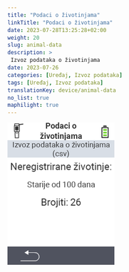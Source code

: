 ```yaml
---
title: "Podaci o životinjama"
linkTitle: "Podaci o životinjama"
date: 2023-07-28T13:25:28+02:00
weight: 20
slug: animal-data
description: >
 Izvoz podataka o životinjama
date: 2023-07-26
categories: [Uređaj, Izvoz podataka]
tags: [Uređaj, Izvoz podataka]
translationKey: device/animal-data
no_list: true
maphilight: true
---
```

<img src="animal-data.png" alt="VitalControl Upravljanje podacima" title="Upravljanje podacima" usemap="#workmap" class="maphilight" />

<map name="workmap">
  <area shape="rect" coords="2,40,238,80" alt="Izvoz podataka o životinjama (csv)" title="Izvoz podataka o životinjama&#10;Klik mišem: otvori dokumentaciju" href="/hr/docs/data-export/usb-drive/">

  <area shape="rect" coords="2,80,238,200" alt="Odjava životinja" title="Odredite dob od koje životinje treba odjaviti&#10;Klik mišem: otvori dokumentaciju" href="/hr/docs/device/data-management/animal-data/unregister-animal/">

  <area shape="rect" coords="2,282,120,319" alt="Natrag" title="Sve informacije i upute za izvoz podataka o životinjama možete pronaći ovdje&#10;Klik mišem: otvori dokumentaciju" href="/hr/docs/device/data-management/">
</map>
